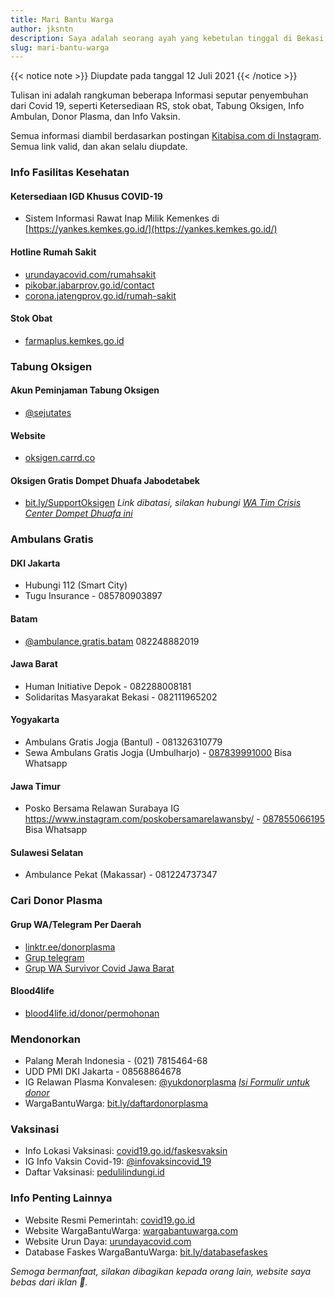 ```yaml
---
title: Mari Bantu Warga
author: jksntn
description: Saya adalah seorang ayah yang kebetulan tinggal di Bekasi, Jawa Barat. Punya ketertarikan atau passion yang cukup besar di bidang teknologi, seni, dan desain. 
slug: mari-bantu-warga
---
```


{{< notice note >}}
Diupdate pada tanggal 12 Juli 2021
{{< /notice >}}

Tulisan ini adalah rangkuman beberapa Informasi seputar penyembuhan dari Covid 19, seperti Ketersediaan RS, stok obat, Tabung Oksigen, Info Ambulan, Donor Plasma, dan Info Vaksin.

Semua informasi diambil berdasarkan postingan [Kitabisa.com di Instagram](https://www.instagram.com/p/CROZQJIJBYT/). Semua link valid, dan akan selalu diupdate.

<!--more-->

### Info Fasilitas Kesehatan

#### Ketersediaan IGD Khusus COVID-19

- Sistem Informasi Rawat Inap Milik Kemenkes di [https://yankes.kemkes.go.id/](https://yankes.kemkes.go.id/)

#### Hotline Rumah Sakit

- [urundayacovid.com/rumahsakit](https://urundayacovid.com/rumahsakit)
- [pikobar.jabarprov.go.id/contact](https://pikobar.jabarprov.go.id/contact)
- [corona.jatengprov.go.id/rumah-sakit](https://corona.jatengprov.go.id/rumah-sakit)
#### Stok Obat
- [farmaplus.kemkes.go.id](https://farmaplus.kemkes.go.id/)

### Tabung Oksigen
#### Akun Peminjaman Tabung Oksigen
- [@sejutates](https://www.instagram.com/sejutates/)
#### Website
- [oksigen.carrd.co](https://oksigen.carrd.co/)
#### Oksigen Gratis Dompet Dhuafa Jabodetabek
- [bit.ly/SupportOksigen](https://docs.google.com/forms/d/1bd_XEiagAUpOCNk3wpbyzYdsVLCSJfKNZxRSOmCqqQs/closedform) *Link dibatasi, silakan hubungi [WA Tim Crisis Center Dompet Dhuafa ini](https://www.google.com/url?q=https://wa.me/message/M4IQ352W2EBNO1&sa=D&source=editors&ust=1626107283984000&usg=AFQjCNG7C3Mc9bV2XroUuUQ6cVfYxwXFtw)*

### Ambulans Gratis
#### DKI Jakarta
- Hubungi 112 (Smart City)
- Tugu Insurance - 085780903897

#### Batam
- [@ambulance.gratis.batam](https://www.instagram.com/ambulance.gratis.batam/) 082248882019
#### Jawa Barat
- Human Initiative Depok - 082288008181
- Solidaritas Masyarakat Bekasi - 082111965202

#### Yogyakarta
- Ambulans Gratis Jogja (Bantul) - 081326310779
- Sewa Ambulans Gratis Jogja (Umbulharjo) - [087839991000](https://wa.me/6287839991000) Bisa Whatsapp
#### Jawa Timur
- Posko Bersama Relawan Surabaya IG https://www.instagram.com/poskobersamarelawansby/ - [087855066195](https://wa.me/6287855066195) Bisa Whatsapp
#### Sulawesi Selatan
- Ambulance Pekat (Makassar) - 081224737347

### Cari Donor Plasma
#### Grup WA/Telegram Per Daerah
- [linktr.ee/donorplasma](https://linktr.ee/donorplasma)
- [Grup telegram](https://t.me/joinchat/SWbKdANpdAqBkU4N)
- [Grup WA Survivor Covid Jawa Barat](https://chat.whatsapp.com/Dvg85A2GtJMHCDfJiGYtDS)
#### Blood4life
- [blood4life.id/donor/permohonan](https://blood4life.id/donor/permohonan)

### Mendonorkan
- Palang Merah Indonesia - (021) 7815464-68
- UDD PMI DKI Jakarta - 08568864678
- IG Relawan Plasma Konvalesen: [@yukdonorplasma](https://www.instagram.com/yukdonorplasma/) *[Isi Formulir untuk donor](https://docs.google.com/forms/d/e/1FAIpQLSeqV5Qmy5MS4Iwd2dca1HI7VKwacsc0-qsFGXo3GiYOwRvRNw/viewform)*
- WargaBantuWarga: [bit.ly/daftardonorplasma](https://docs.google.com/forms/d/e/1FAIpQLScDShI4BtBcA3dgMJhCJPs2fBl5wXoaR7kMspapNZdYKFOugA/viewform)

### Vaksinasi
- Info Lokasi Vaksinasi: [covid19.go.id/faskesvaksin](https://covid19.go.id/faskesvaksin)
- IG Info Vaksin Covid-19: [@infovaksincovid_19](https://www.instagram.com/infovaksincovid_19/)
- Daftar Vaksinasi: [pedulilindungi.id](https://pedulilindungi.id/)

### Info Penting Lainnya
- Website Resmi Pemerintah: [covid19.go.id](https://covid19.go.id/)
- Website WargaBantuWarga: [wargabantuwarga.com](https://www.wargabantuwarga.com/)
- Website Urun Daya: [urundayacovid.com](https://urundayacovid.com/)
- Database Faskes WargaBantuWarga: [bit.ly/databasefaskes](https://docs.google.com/spreadsheets/d/1RIcSiQqPCw-6H55QIYwblIQDPpFQmDNC73ukFa05J7c/edit#gid=358239346)

*Semoga bermanfaat, silakan dibagikan kepada orang lain, website saya bebas dari iklan 🙏.*
